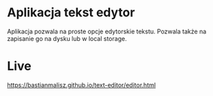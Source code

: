 # Aplikacja tekst edytor

Aplikacja pozwala na proste opcje edytorskie tekstu. Pozwala także na zapisanie go na dysku lub w local storage.

# Live
https://bastianmalisz.github.io/text-editor/editor.html

